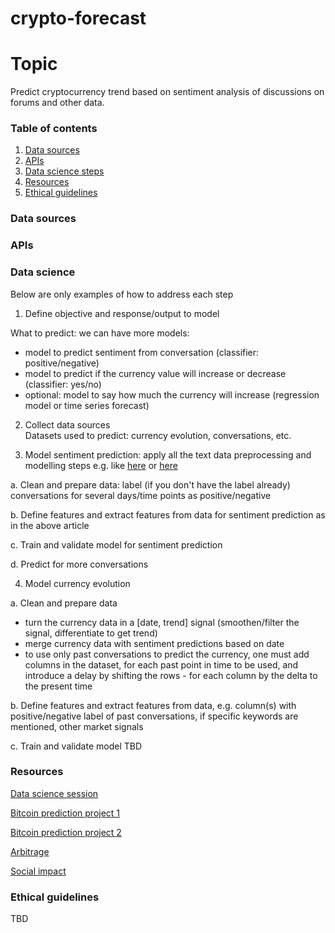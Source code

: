 # crypto-forecast

# Topic
Predict cryptocurrency trend based on sentiment analysis of discussions on forums and other data.

### Table of contents

1. [Data sources](#data)
2. [APIs](#api)
3. [Data science steps](#steps)
4. [Resources](#resources)
5. [Ethical guidelines](#ethics)

### Data sources <a name="data"></a>
### APIs<a name="apis"></a>
### Data science<a name="steps"></a>
Below are only examples of how to address each step
1. Define objective and response/output to model  

What to predict: we can have more models:
* model to predict sentiment from conversation (classifier: positive/negative)
* model to predict if the currency value will increase or decrease (classifier: yes/no)
* optional: model to say how much the currency will increase (regression model or time series forecast)

2. Collect data sources  
Datasets used to predict: currency evolution, conversations, etc.

3. Model sentiment prediction: apply all the text data preprocessing and modelling steps e.g. like [here](https://towardsdatascience.com/sentiment-analysis-with-python-part-1-5ce197074184) or [here](https://scikit-learn.org/stable/tutorial/text_analytics/working_with_text_data.html)  

a. Clean and prepare data: label (if you don't have the label already) conversations for several  days/time points as positive/negative 

b. Define features and extract features from data for sentiment prediction as in the above article  

c. Train and validate model for sentiment prediction  

d. Predict for more conversations  

4. Model currency evolution  

a. Clean and prepare data  
* turn the currency data in a [date, trend] signal (smoothen/filter the signal, differentiate to get trend) 
* merge currency data with sentiment predictions based on date
* to use only past conversations to predict the currency, one must add columns in the dataset, for each past point in time to be used, and introduce a delay by shifting the rows - for each column by the delta to the present time  

b. Define features and extract features from data, e.g. column(s) with positive/negative label of past conversations, if specific keywords are mentioned, other market signals 

c. Train and validate model TBD

### Resources<a name="resources"></a>  
[Data science session](https://docs.google.com/presentation/d/1JYExPam1Foj0-2NwL4GtsBlHrEeqeVAf7nsfvbGzHhs/edit?usp=sharing)

[Bitcoin prediction project 1](https://hackernoon.com/how-i-created-a-bitcoin-trading-algorithm-with-a-29-return-rate-using-sentiment-analysis-b0db0e777f4)  

[Bitcoin prediction project 2](https://hackernoon.com/forecasting-bitcoin-price-with-crowdsourced-algorithms-part-ii-753f9ac99d07)  

[Arbitrage](https://towardsdatascience.com/cryptocurrency-arbitrage-how-to-profit-from-it-e2d7bf805fde)  

[Social impact](https://hackernoon.com/blockchain-for-social-good-reviewing-top-use-cases-in-2018-85b6b36f4c3d)

### Ethical guidelines <a name="ethics"></a>

TBD
